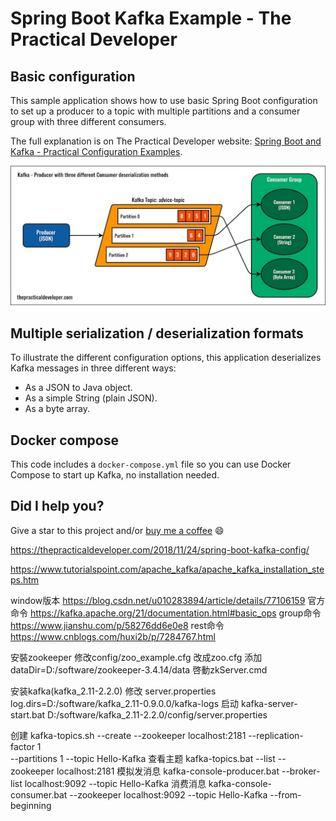 # Spring Boot Kafka Example - The Practical Developer

## Basic configuration

This sample application shows how to use basic Spring Boot configuration to set up a producer to a topic with multiple partitions and a consumer group with three different consumers.

The full explanation is on The Practical Developer website: [Spring Boot and Kafka - Practical Configuration Examples](https://thepracticaldeveloper.com/2018/11/24/spring-boot-kafka-config/).

[![Kafka Configuration Example](img/kafka-configuration-example.jpg)](https://thepracticaldeveloper.com/2018/11/24/spring-boot-kafka-config/)

## Multiple serialization / deserialization formats

To illustrate the different configuration options, this application deserializes Kafka messages in three different ways:

* As a JSON to Java object.
* As a simple String (plain JSON).
* As a byte array.

## Docker compose

This code includes a `docker-compose.yml` file so you can use Docker Compose to start up Kafka, no installation needed.

## Did I help you?

Give a  star to this project and/or [buy me a coffee](https://buymeacoff.ee/ZyLJNUR) 😄


https://thepracticaldeveloper.com/2018/11/24/spring-boot-kafka-config/


https://www.tutorialspoint.com/apache_kafka/apache_kafka_installation_steps.htm

window版本
https://blog.csdn.net/u010283894/article/details/77106159
官方命令
https://kafka.apache.org/21/documentation.html#basic_ops
group命令
https://www.jianshu.com/p/58276dd6e0e8
rest命令
https://www.cnblogs.com/huxi2b/p/7284767.html

安裝zookeeper
修改config/zoo_example.cfg 改成zoo.cfg
添加dataDir=D:/software/zookeeper-3.4.14/data
啓動zkServer.cmd

安装kafka(kafka_2.11-2.2.0)
修改 server.properties   log.dirs=D:/software/kafka_2.11-0.9.0.0/kafka-logs
启动 kafka-server-start.bat D:/software/kafka_2.11-2.2.0/config/server.properties

创建
kafka-topics.sh --create --zookeeper localhost:2181 --replication-factor 1   
--partitions 1 --topic Hello-Kafka 
查看主题
kafka-topics.bat --list --zookeeper localhost:2181
模拟发消息
kafka-console-producer.bat --broker-list localhost:9092 --topic Hello-Kafka
消费消息
kafka-console-consumer.bat --zookeeper localhost:9092 --topic Hello-Kafka --from-beginning
